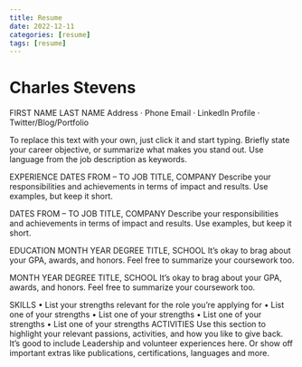 ```yaml
---
title: Resume
date: 2022-12-11
categories: [resume]
tags: [resume]
---
```


# Charles Stevens

FIRST NAME LAST NAME
Address · Phone
Email · LinkedIn Profile · Twitter/Blog/Portfolio

To replace this text with your own, just click it and start typing. Briefly state your career objective, or summarize what makes you stand out. Use language from the job description as keywords.

EXPERIENCE
DATES FROM – TO
JOB TITLE, COMPANY
Describe your responsibilities and achievements in terms of impact and results. Use examples, but keep it short.

DATES FROM – TO
JOB TITLE, COMPANY
Describe your responsibilities and achievements in terms of impact and results. Use examples, but keep it short.

EDUCATION
MONTH YEAR
DEGREE TITLE, SCHOOL
It’s okay to brag about your GPA, awards, and honors. Feel free to summarize your coursework too.

MONTH YEAR
DEGREE TITLE, SCHOOL
It’s okay to brag about your GPA, awards, and honors. Feel free to summarize your coursework too.

SKILLS
•	List your strengths relevant for the role you’re applying for
•	List one of your strengths	•	List one of your strengths
•	List one of your strengths
•	List one of your strengths
ACTIVITIES
Use this section to highlight your relevant passions, activities, and how you like to give back. It’s good to include Leadership and volunteer experiences here. Or show off important extras like publications, certifications, languages and more.

